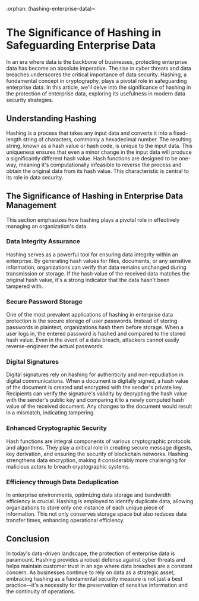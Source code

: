 :orphan:
(hashing-enterprise-data)=

# The Significance of Hashing in Safeguarding Enterprise Data

In an era where data is the backbone of businesses, protecting enterprise data has become an absolute imperative. The rise in cyber threats and data breaches underscores the critical importance of data security. Hashing, a fundamental concept in cryptography, plays a pivotal role in safeguarding enterprise data. In this article, we'll delve into the significance of hashing in the protection of enterprise data, exploring its usefulness in modern data security strategies.

## Understanding Hashing

Hashing is a process that takes any input data and converts it into a fixed-length string of characters, commonly a hexadecimal number. The resulting string, known as a hash value or hash code, is unique to the input data. This uniqueness ensures that even a minor change in the input data will produce a significantly different hash value. Hash functions are designed to be one-way, meaning it's computationally infeasible to reverse the process and obtain the original data from its hash value. This characteristic is central to its role in data security.

## The Significance of Hashing in Enterprise Data Management

This section emphasizes how hashing plays a pivotal role in effectively managing an organization's data.

### Data Integrity Assurance

Hashing serves as a powerful tool for ensuring data integrity within an enterprise. By generating hash values for files, documents, or any sensitive information, organizations can verify that data remains unchanged during transmission or storage. If the hash value of the received data matches the original hash value, it's a strong indicator that the data hasn't been tampered with.

### Secure Password Storage

One of the most prevalent applications of hashing in enterprise data protection is the secure storage of user passwords. Instead of storing passwords in plaintext, organizations hash them before storage. When a user logs in, the entered password is hashed and compared to the stored hash value. Even in the event of a data breach, attackers cannot easily reverse-engineer the actual passwords.

### Digital Signatures

Digital signatures rely on hashing for authenticity and non-repudiation in digital communications. When a document is digitally signed, a hash value of the document is created and encrypted with the sender's private key. Recipients can verify the signature's validity by decrypting the hash value with the sender's public key and comparing it to a newly computed hash value of the received document. Any changes to the document would result in a mismatch, indicating tampering.

### Enhanced Cryptographic Security

Hash functions are integral components of various cryptographic protocols and algorithms. They play a critical role in creating secure message digests, key derivation, and ensuring the security of blockchain networks. Hashing strengthens data encryption, making it considerably more challenging for malicious actors to breach cryptographic systems.

### Efficiency through Data Deduplication

In enterprise environments, optimizing data storage and bandwidth efficiency is crucial. Hashing is employed to identify duplicate data, allowing organizations to store only one instance of each unique piece of information. This not only conserves storage space but also reduces data transfer times, enhancing operational efficiency.

## Conclusion

In today's data-driven landscape, the protection of enterprise data is paramount. Hashing provides a robust defense against cyber threats and helps maintain customer trust in an age where data breaches are a constant concern. As businesses continue to rely on data as a strategic asset, embracing hashing as a fundamental security measure is not just a best practice—it's a necessity for the preservation of sensitive information and the continuity of operations.